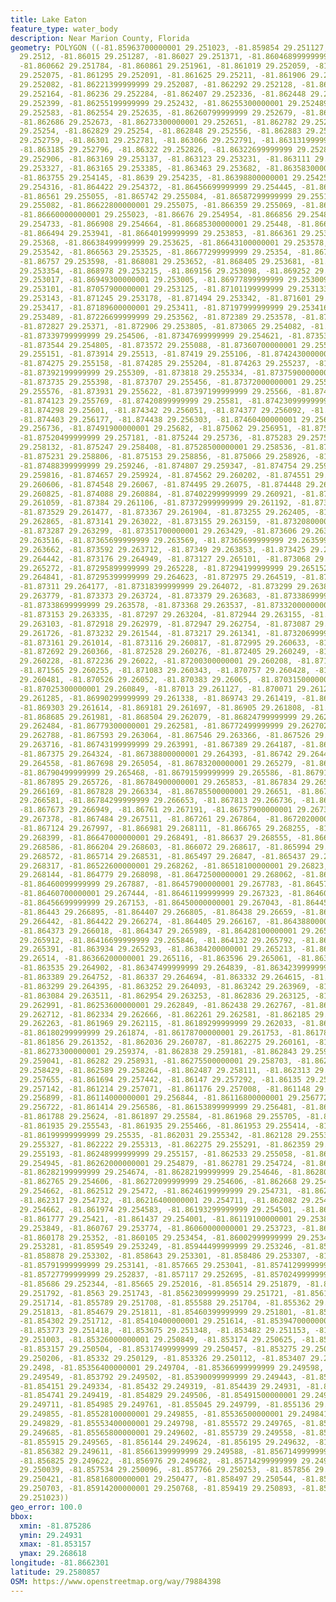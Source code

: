 ```yaml
---
title: Lake Eaton
feature_type: water_body
description: Near Marion County, Florida
geometry: POLYGON ((-81.85963700000001 29.251023, -81.859854 29.251127, -81.86002000000001
  29.2512, -81.86015 29.251287, -81.86027 29.251371, -81.86046899999999 29.251579,
  -81.860662 29.251784, -81.860861 29.251961, -81.861019 29.252059, -81.86115100000001
  29.252075, -81.861295 29.252091, -81.861625 29.25211, -81.861906 29.252109, -81.862154
  29.252082, -81.86221399999999 29.252087, -81.862292 29.252128, -81.86232699999999
  29.252164, -81.86236 29.252284, -81.862407 29.252336, -81.862448 29.252358, -81.862527
  29.252399, -81.86255199999999 29.252432, -81.86255300000001 29.252489, -81.86254099999999
  29.252583, -81.862554 29.252635, -81.86260799999999 29.252679, -81.862645 29.252684,
  -81.862686 29.252673, -81.86273300000001 29.252651, -81.862782 29.252557, -81.862798
  29.25254, -81.862829 29.25254, -81.862848 29.252556, -81.862883 29.252608, -81.86296900000001
  29.252759, -81.86301 29.252781, -81.863066 29.252791, -81.86313199999999 29.252791,
  -81.863185 29.252796, -81.86322 29.252826, -81.86322699999999 29.252859, -81.86322699999999
  29.252906, -81.863169 29.253137, -81.863123 29.253231, -81.863111 29.253281, -81.863124
  29.253327, -81.863165 29.253385, -81.863463 29.253682, -81.86358300000001 29.253825,
  -81.863755 29.254145, -81.8639 29.254235, -81.86398800000001 29.254254, -81.864211
  29.254316, -81.864422 29.254372, -81.86456699999999 29.254445, -81.865213 29.254856,
  -81.86561 29.255055, -81.865742 29.255084, -81.86587299999999 29.2551, -81.86602999999999
  29.255082, -81.86622800000001 29.255075, -81.866359 29.255069, -81.866478 29.255071,
  -81.86660000000001 29.255023, -81.86676 29.254954, -81.866856 29.254821, -81.866896
  29.254733, -81.866908 29.254664, -81.86685300000001 29.25448, -81.866719 29.254228,
  -81.866494 29.253941, -81.86640199999999 29.253853, -81.866361 29.253746, -81.866366
  29.25368, -81.86638499999999 29.253625, -81.86643100000001 29.253578, -81.866491
  29.253542, -81.866563 29.253525, -81.86677299999999 29.25354, -81.867228 29.253567,
  -81.86757 29.253598, -81.868081 29.253652, -81.868405 29.253681, -81.86875000000001
  29.253354, -81.868978 29.253215, -81.869156 29.253098, -81.869252 29.253046, -81.86933000000001
  29.253017, -81.86949300000001 29.253005, -81.86977899999999 29.253009, -81.87038800000001
  29.253101, -81.87057900000001 29.253125, -81.87101199999999 29.253133, -81.87115
  29.253143, -81.871245 29.253178, -81.871494 29.253342, -81.871601 29.253393, -81.871745
  29.253417, -81.87189600000001 29.253411, -81.87197999999999 29.253416, -81.8721
  29.253489, -81.87226699999999 29.253562, -81.872389 29.253578, -81.872719 29.253647,
  -81.872827 29.25371, -81.872906 29.253805, -81.873065 29.254082, -81.873217 29.254282,
  -81.87339799999999 29.254506, -81.87347699999999 29.254621, -81.873538 29.254742,
  -81.873544 29.254805, -81.873572 29.255088, -81.87360700000001 29.255121, -81.873667
  29.255151, -81.873914 29.25513, -81.87419 29.255106, -81.87424300000001 29.255136,
  -81.874275 29.255158, -81.874285 29.255204, -81.874263 29.255237, -81.874172 29.255263,
  -81.87392199999999 29.255309, -81.873818 29.255334, -81.87375900000001 29.255362,
  -81.873735 29.255398, -81.873707 29.255456, -81.87372000000001 29.255519, -81.87379199999999
  29.255576, -81.873931 29.255622, -81.87397199999999 29.25566, -81.874045 29.255742,
  -81.874123 29.255769, -81.87420899999999 29.25581, -81.87423099999999 29.255848,
  -81.874298 29.25601, -81.874342 29.256051, -81.874377 29.256092, -81.874409 29.256136,
  -81.874403 29.256177, -81.874438 29.256303, -81.87460400000001 29.256566, -81.874807
  29.256736, -81.87491900000001 29.25682, -81.875062 29.256951, -81.875131 29.257019,
  -81.87520499999999 29.257181, -81.875244 29.25736, -81.875283 29.257596, -81.87524999999999
  29.258132, -81.875247 29.258408, -81.87528500000001 29.258536, -81.875286 29.258649,
  -81.875231 29.258806, -81.875153 29.258856, -81.875066 29.258926, -81.874939 29.259155,
  -81.87488399999999 29.259246, -81.874807 29.259347, -81.874754 29.259458, -81.874703
  29.259816, -81.874657 29.259924, -81.874562 29.260202, -81.874551 29.26029, -81.87456
  29.260606, -81.874548 29.26067, -81.874495 29.26075, -81.874448 29.260786, -81.874351
  29.260825, -81.874088 29.260884, -81.87402299999999 29.260921, -81.87391100000001
  29.261059, -81.87384 29.261106, -81.87372999999999 29.261192, -81.873659 29.261259,
  -81.873529 29.261477, -81.873367 29.261904, -81.873255 29.262405, -81.87314600000001
  29.262865, -81.873141 29.263022, -81.873155 29.263159, -81.87320800000001 29.263228,
  -81.873287 29.263299, -81.87351700000001 29.263429, -81.873606 29.26347, -81.873643
  29.263516, -81.87365699999999 29.263569, -81.87365699999999 29.263599, -81.873632
  29.263662, -81.873592 29.263712, -81.87349 29.263853, -81.873425 29.263991, -81.873304
  29.264442, -81.873176 29.264949, -81.873127 29.265101, -81.873068 29.265228, -81.872997
  29.265272, -81.87295899999999 29.265228, -81.87294199999999 29.265152, -81.872924
  29.264841, -81.87295399999999 29.264623, -81.872975 29.264519, -81.87303 29.264359,
  -81.87311 29.264177, -81.87318399999999 29.264072, -81.873299 29.263895, -81.87335400000001
  29.263779, -81.873373 29.263724, -81.873379 29.263683, -81.87338699999999 29.263622,
  -81.87338699999999 29.263578, -81.873368 29.263537, -81.87332000000001 29.263466,
  -81.873153 29.263335, -81.87297 29.263204, -81.872944 29.263155, -81.87293099999999
  29.263103, -81.872918 29.262979, -81.872947 29.262754, -81.873087 29.262192, -81.87319599999999
  29.261726, -81.873232 29.261544, -81.873217 29.261341, -81.87320699999999 29.261231,
  -81.873161 29.261014, -81.873116 29.260817, -81.872995 29.260633, -81.872891 29.260518,
  -81.872692 29.260366, -81.872528 29.260276, -81.872405 29.260249, -81.87230099999999
  29.260228, -81.872236 29.26022, -81.87200300000001 29.260208, -81.87179 29.26022,
  -81.871565 29.260255, -81.871083 29.260343, -81.870757 29.260428, -81.87060099999999
  29.260481, -81.870526 29.26052, -81.870383 29.26065, -81.87031500000001 29.260741,
  -81.87025300000001 29.260849, -81.87013 29.261127, -81.870071 29.261227, -81.870006
  29.261285, -81.86990299999999 29.261338, -81.869743 29.261419, -81.869384 29.26157,
  -81.869303 29.261614, -81.869181 29.261697, -81.86905 29.261808, -81.868988 29.261847,
  -81.868685 29.261981, -81.868504 29.262079, -81.86824799999999 29.262232, -81.867892
  29.262484, -81.86779300000001 29.262581, -81.86772499999999 29.262702, -81.867682
  29.262788, -81.867593 29.263064, -81.867546 29.263366, -81.867526 29.263644, -81.867524
  29.263716, -81.86743199999999 29.263991, -81.867389 29.264187, -81.867384 29.264264,
  -81.867375 29.264324, -81.86738800000001 29.264393, -81.86742 29.264481, -81.867456
  29.264558, -81.867698 29.265054, -81.86783200000001 29.265279, -81.867886 29.265396,
  -81.86790499999999 29.265468, -81.86791599999999 29.265586, -81.86791599999999 29.265655,
  -81.867895 29.265726, -81.86784900000001 29.265853, -81.867834 29.265971, -81.867823
  29.266169, -81.867828 29.266334, -81.86785500000001 29.26651, -81.86786499999999
  29.266581, -81.86784299999999 29.266653, -81.867813 29.266736, -81.867701 29.266896,
  -81.867673 29.266949, -81.86761 29.267191, -81.86757900000001 29.267315, -81.867552
  29.267378, -81.867484 29.267511, -81.867261 29.267864, -81.86720200000001 29.267925,
  -81.867124 29.267997, -81.866981 29.268111, -81.866765 29.268255, -81.86660000000001
  29.268399, -81.86647000000001 29.268491, -81.86637 29.268555, -81.86627300000001
  29.268586, -81.866204 29.268603, -81.866072 29.268617, -81.865994 29.268618, -81.865859
  29.268572, -81.865714 29.268531, -81.865497 29.26847, -81.865437 29.268445, -81.865289
  29.268317, -81.86522600000001 29.268262, -81.86518100000001 29.26823, -81.864876
  29.268144, -81.864779 29.268098, -81.86472500000001 29.268062, -81.864649 29.267988,
  -81.86460099999999 29.267887, -81.86457900000001 29.267783, -81.86457799999999 29.267695,
  -81.86460700000001 29.267444, -81.86461199999999 29.267323, -81.864605 29.26723,
  -81.86456699999999 29.267153, -81.86450000000001 29.267043, -81.864452 29.266964,
  -81.86443 29.266895, -81.864407 29.266805, -81.86438 29.26659, -81.86440399999999
  29.266442, -81.864422 29.266274, -81.864405 29.266167, -81.86438800000001 29.26606,
  -81.864373 29.266018, -81.864347 29.265989, -81.86428100000001 29.265936, -81.864234
  29.265912, -81.86416699999999 29.265846, -81.864132 29.265792, -81.86401600000001
  29.265391, -81.863934 29.265293, -81.86384200000001 29.265213, -81.86373500000001
  29.26514, -81.86366200000001 29.265116, -81.863596 29.265061, -81.863564 29.264984,
  -81.863535 29.264902, -81.86347499999999 29.264839, -81.86342399999999 29.264798,
  -81.863389 29.264752, -81.86337 29.264694, -81.863332 29.264615, -81.863328 29.264557,
  -81.863299 29.264395, -81.863252 29.264093, -81.863242 29.263969, -81.863187 29.263835,
  -81.863084 29.263511, -81.862954 29.263253, -81.862836 29.263125, -81.86270399999999
  29.262991, -81.86253600000001 29.262849, -81.862438 29.262767, -81.86237199999999
  29.262712, -81.862334 29.262666, -81.862261 29.262581, -81.862185 29.262452, -81.86208600000001
  29.262263, -81.861969 29.262115, -81.86189299999999 29.262033, -81.861842 29.261962,
  -81.86180299999999 29.261874, -81.86178700000001 29.261753, -81.861789 29.261687,
  -81.861856 29.261352, -81.862036 29.260787, -81.862275 29.260161, -81.862374 29.259973,
  -81.86273300000001 29.259374, -81.862838 29.259181, -81.862843 29.259126, -81.862843
  29.259041, -81.86282 29.258931, -81.86275500000001 29.258703, -81.86266500000001
  29.258429, -81.862589 29.258264, -81.862487 29.258111, -81.862313 29.257903, -81.862013
  29.257655, -81.861694 29.257442, -81.86147 29.257292, -81.86135 29.257216, -81.861262
  29.257142, -81.861214 29.257071, -81.861176 29.257008, -81.861148 29.256945, -81.861141
  29.256899, -81.86114000000001 29.256844, -81.86116800000001 29.256772, -81.861214
  29.256722, -81.861414 29.256586, -81.86153899999999 29.256481, -81.86175 29.256301,
  -81.861788 29.25624, -81.861897 29.25584, -81.861968 29.255705, -81.861968 29.255661,
  -81.861935 29.255543, -81.861935 29.255466, -81.861953 29.255414, -81.861975 29.255367,
  -81.86199999999999 29.25535, -81.862031 29.255342, -81.862128 29.25533, -81.862178
  29.255327, -81.862222 29.255313, -81.862275 29.255291, -81.862359 29.255224, -81.86242799999999
  29.255193, -81.86248999999999 29.255157, -81.862533 29.255058, -81.86258599999999
  29.254945, -81.86262000000001 29.254879, -81.862781 29.254724, -81.86281 29.254699,
  -81.86282199999999 29.254674, -81.86282199999999 29.254646, -81.86280600000001 29.254619,
  -81.862765 29.254606, -81.86272099999999 29.254606, -81.862668 29.254625, -81.86260799999999
  29.254662, -81.862512 29.25472, -81.86246199999999 29.254731, -81.862405 29.254734,
  -81.862317 29.254732, -81.86216400000001 29.254711, -81.862082 29.254687, -81.862044
  29.254662, -81.861974 29.254583, -81.86193299999999 29.254501, -81.861857 29.254375,
  -81.861777 29.25421, -81.861437 29.254001, -81.86119100000001 29.253898, -81.861071
  29.253849, -81.860767 29.253774, -81.86060000000001 29.253723, -81.860288 29.25359,
  -81.860178 29.25352, -81.860105 29.253454, -81.86002999999999 29.2534, -81.859649
  29.253281, -81.859549 29.253249, -81.85944499999999 29.253246, -81.859094 29.253282,
  -81.858878 29.253302, -81.858643 29.253301, -81.858486 29.253307, -81.858238 29.253249,
  -81.85791999999999 29.253141, -81.857665 29.253041, -81.85741299999999 29.252905,
  -81.85727799999999 29.252837, -81.857117 29.252695, -81.85702499999999 29.252569,
  -81.85686 29.252344, -81.85665 29.252016, -81.856514 29.251879, -81.85640100000001
  29.251792, -81.8563 29.251743, -81.85623099999999 29.251721, -81.85612999999999
  29.251714, -81.855789 29.251708, -81.855588 29.251704, -81.855362 29.251744, -81.854861
  29.251813, -81.854679 29.251811, -81.85460399999999 29.251801, -81.854513 29.251776,
  -81.854302 29.251712, -81.85410400000001 29.251614, -81.85394700000001 29.251541,
  -81.853773 29.251418, -81.853675 29.251348, -81.853482 29.251153, -81.85334899999999
  29.251003, -81.85326000000001 29.250849, -81.853174 29.250625, -81.853157 29.250556,
  -81.853157 29.250504, -81.85317499999999 29.250457, -81.853275 29.250253, -81.85329299999999
  29.250206, -81.85332 29.250129, -81.853326 29.250112, -81.853407 29.24995, -81.85348999999999
  29.2498, -81.85356400000001 29.249704, -81.85366999999999 29.249598, -81.853729
  29.249549, -81.853792 29.249502, -81.85390099999999 29.249443, -81.854035 29.249371,
  -81.854151 29.249334, -81.85432 29.249319, -81.854439 29.24931, -81.854646 29.249361,
  -81.854741 29.249419, -81.854829 29.249506, -81.85491500000001 29.249645, -81.854947
  29.249711, -81.854985 29.249761, -81.855045 29.249799, -81.855136 29.249831, -81.855271
  29.249855, -81.85528100000001 29.249855, -81.85536500000001 29.249841, -81.855484
  29.249829, -81.85553400000001 29.249798, -81.855572 29.249765, -81.85559000000001
  29.249685, -81.85565800000001 29.249602, -81.855739 29.249558, -81.855814 29.249549,
  -81.855915 29.249565, -81.856144 29.249624, -81.856195 29.249632, -81.856279 29.24962,
  -81.856382 29.249611, -81.85661399999999 29.249588, -81.85671499999999 29.24959,
  -81.856825 29.249622, -81.856976 29.249682, -81.85714299999999 29.24978, -81.85749
  29.250039, -81.857534 29.250096, -81.857766 29.250253, -81.857856 29.250353, -81.85798200000001
  29.250421, -81.85816800000001 29.250477, -81.858497 29.250544, -81.85893799999999
  29.250703, -81.85914200000001 29.250768, -81.859419 29.250893, -81.85963700000001
  29.251023))
geo_error: 100.0
bbox:
  xmin: -81.875286
  ymin: 29.24931
  xmax: -81.853157
  ymax: 29.268618
longitude: -81.8662301
latitude: 29.2580857
OSM: https://www.openstreetmap.org/way/79884398
---
```

